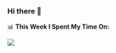 ### Hi there 👋

<!--
**vsedov/vsedov** is a ✨ _special_ ✨ repository because its `README.md` (this file) appears on your GitHub profile.

Here are some ideas to get you started:

- 🔭 I’m currently working on ...
- 🌱 I’m currently learning ...
- 👯 I’m looking to collaborate on ...
- 🤔 I’m looking for help with ...
- 💬 Ask me about ...
- 📫 How to reach me: ...
- 😄 Pronouns: ...
- ⚡ Fun fact: ...
-->
📊 **This Week I Spent My Time On:**
<!--START_SECTION:waka-->
<a href="https://wakatime.com"><img src="https://wakatime.com/share/@5c151a33-08c1-42ab-aeec-49778769b86b/354a7edf-3a90-4f3e-945b-6b31c946f0c8.png" /></a>
<!--END_SECTION:waka-->
